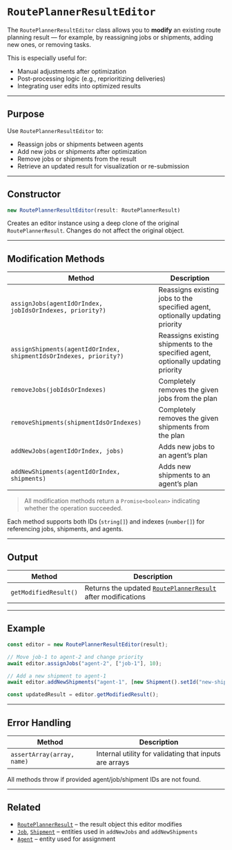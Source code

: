 # `RoutePlannerResultEditor`

The `RoutePlannerResultEditor` class allows you to **modify** an existing route planning result — for example, by reassigning jobs or shipments, adding new ones, or removing tasks.

This is especially useful for:

* Manual adjustments after optimization
* Post-processing logic (e.g., reprioritizing deliveries)
* Integrating user edits into optimized results

---

## Purpose

Use `RoutePlannerResultEditor` to:

* Reassign jobs or shipments between agents
* Add new jobs or shipments after optimization
* Remove jobs or shipments from the result
* Retrieve an updated result for visualization or re-submission

---

## Constructor

```ts
new RoutePlannerResultEditor(result: RoutePlannerResult)
```

Creates an editor instance using a deep clone of the original `RoutePlannerResult`. Changes do not affect the original object.

---

## Modification Methods

| Method                                                             | Description                                                                       |
| ------------------------------------------------------------------ | --------------------------------------------------------------------------------- |
| `assignJobs(agentIdOrIndex, jobIdsOrIndexes, priority?)`           | Reassigns existing jobs to the specified agent, optionally updating priority      |
| `assignShipments(agentIdOrIndex, shipmentIdsOrIndexes, priority?)` | Reassigns existing shipments to the specified agent, optionally updating priority |
| `removeJobs(jobIdsOrIndexes)`                                      | Completely removes the given jobs from the plan                                   |
| `removeShipments(shipmentIdsOrIndexes)`                            | Completely removes the given shipments from the plan                              |
| `addNewJobs(agentIdOrIndex, jobs)`                                 | Adds new jobs to an agent’s plan                                                  |
| `addNewShipments(agentIdOrIndex, shipments)`                       | Adds new shipments to an agent’s plan                                             |

> All modification methods return a `Promise<boolean>` indicating whether the operation succeeded.

Each method supports both IDs (`string[]`) and indexes (`number[]`) for referencing jobs, shipments, and agents.

---

## Output

| Method                | Description                                                                               |
| --------------------- | ----------------------------------------------------------------------------------------- |
| `getModifiedResult()` | Returns the updated [`RoutePlannerResult`](./route-planner-result.md) after modifications |

---

## Example

```ts
const editor = new RoutePlannerResultEditor(result);

// Move job-1 to agent-2 and change priority
await editor.assignJobs("agent-2", ["job-1"], 10);

// Add a new shipment to agent-1
await editor.addNewShipments("agent-1", [new Shipment().setId("new-shipment")]);

const updatedResult = editor.getModifiedResult();
```

---

## Error Handling

| Method                     | Description                                            |
| -------------------------- | ------------------------------------------------------ |
| `assertArray(array, name)` | Internal utility for validating that inputs are arrays |

All methods throw if provided agent/job/shipment IDs are not found.

---

## Related

* [`RoutePlannerResult`](./route-planner-result.md) – the result object this editor modifies
* [`Job`](./job.md), [`Shipment`](./shipment.md) – entities used in `addNewJobs` and `addNewShipments`
* [`Agent`](./agent.md) – entity used for assignment